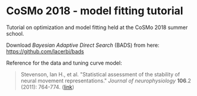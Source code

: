 # CoSMo 2018 - model fitting tutorial
Tutorial on optimization and model fitting held at the CoSMo 2018 summer school.

Download *Bayesian Adaptive Direct Search* (BADS) from here: https://github.com/lacerbi/bads

Reference for the data and tuning curve model:

> Stevenson, Ian H., et al. "Statistical assessment of the stability of neural movement representations." *Journal of neurophysiology* **106**.2 (2011): 764-774. ([link](http://jn.physiology.org/content/106/2/764))
